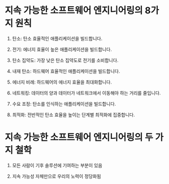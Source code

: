 

# 지속 가능한 소프트웨어 엔지니어링의 8가지 원칙

1. 탄소: 탄소 효율적인 애플리케이션을 빌드합니다.

2. 전기: 에너지 효율이 높은 애플리케이션을 빌드합니다.

3. 탄소 집약도: 가장 낮은 탄소 집약도로 전기를 소비합니다.

4. 내재 탄소: 하드웨어 효율적인 애플리케이션을 빌드합니다.

5. 에너지 비례: 하드웨어의 에너지 효율을 최대화합니다.

6. 네트워킹: 데이터의 양과 데이터가 네트워크에서 이동해야 하는 거리를 줄입니다.

7. 수요 조정: 탄소를 인식하는 애플리케이션을 빌드합니다.

8. 최적화: 전반적인 탄소 효율을 높이는 단계별 최적화에 집중합니다.


# 지속 가능한 소프트웨어 엔지니어링의 두 가지 철학

1. 모든 사람이 기후 솔루션에 기여하는 부분이 있음

2. 지속 가능성 자체만으로 우리의 노력이 정당화됨
